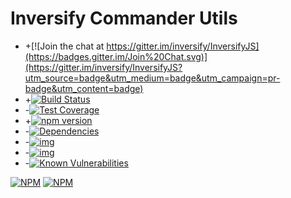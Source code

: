 # Inversify Commander Utils

* +[![Join the chat at https://gitter.im/inversify/InversifyJS](https://badges.gitter.im/Join%20Chat.svg)](https://gitter.im/inversify/InversifyJS?utm_source=badge&utm_medium=badge&utm_campaign=pr-badge&utm_content=badge)
* +[![Build Status](https://travis-ci.com/vlikin/inversify-commander-utils.svg?branch=master)](https://travis-ci.com/vlikin/inversify-commander-utils)
* -[![Test Coverage](https://codeclimate.com/github/inversify-commander-utils/badges/coverage.svg)](https://codeclimate.com/github/inversify-commander-utils/coverage)
* +[![npm version](https://badge.fury.io/js/inversify-commander-utils.svg)](http://badge.fury.io/js/inversify-commander-utils)
* -[![Dependencies](https://david-dm.org/inversify-commander-utils.svg)](https://david-dm.org/inversify-commander-utils#info=dependencies)
* -[![img](https://david-dm.org/inversify-commander-utils/dev-status.svg)](https://david-dm.org/inversify-commander-utils/#info=devDependencies)
* -[![img](https://david-dm.org/inversify-commander-utils/peer-status.svg)](https://david-dm.org/inversify-commander-utils/#info=peerDependenciess)
* -[![Known Vulnerabilities](https://snyk.io/test/github/inversify-commander-utils/badge.svg)](https://snyk.io/test/github/inversify-commander-utils)

[![NPM](https://nodei.co/npm/inversify-commander-utils.png?downloads=true&downloadRank=true)](https://nodei.co/npm/inversify-commander-utils/)
[![NPM](https://nodei.co/npm-dl/inversify-commander-utils.png?months=9&height=3)](https://nodei.co/npm/inversify-commander-utils/)